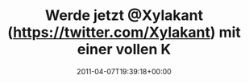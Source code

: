 ---
retweeted: false
source: <a href="http://itunes.apple.com/us/app/twitter/id409789998?mt=12" rel="nofollow">Twitter
  for Mac</a>
entities:
  hashtags: []
  symbols: []
  user_mentions:
  - name: Felix Gilcher
    screen_name: Xylakant
    indices:
    - '12'
    - '21'
    id_str: '40266143'
    id: '40266143'
  urls: []
display_text_range:
- '0'
- '136'
favorite_count: '0'
id_str: '56078614097182720'
truncated: false
retweet_count: '0'
id: '56078614097182720'
created_at: Thu Apr 07 19:39:18 +0000 2011
favorited: false
full_text: Werde jetzt [@Xylakant](https://twitter.com/Xylakant) mit einer vollen
  Kanne Kaffee im Büro zurücklassen. Bin mir ob der Güte dieser Idee noch unschlüssig.
  Morgen mehr.
lang: de
tags:
- pesos/twitter
date: '2011-04-07T19:39:18+00:00'
src: https://twitter.com/bascht/status/56078614097182720
original_url: https://twitter.com/bascht/status/56078614097182720
type: twitter_tweet
text: Werde jetzt [@Xylakant](https://twitter.com/Xylakant) mit einer vollen Kanne
  Kaffee im Büro zurücklassen. Bin mir ob der Güte dieser Idee noch unschlüssig. Morgen
  mehr.
title: Werde jetzt @Xylakant (https://twitter.com/Xylakant) mit einer vollen K

---